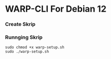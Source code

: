 # WARP-CLI For Debian 12 
### Create Skrip

### Runnging Skrip
````
sudo chmod +x warp-setup.sh
sudo ./warp-setup.sh

````
